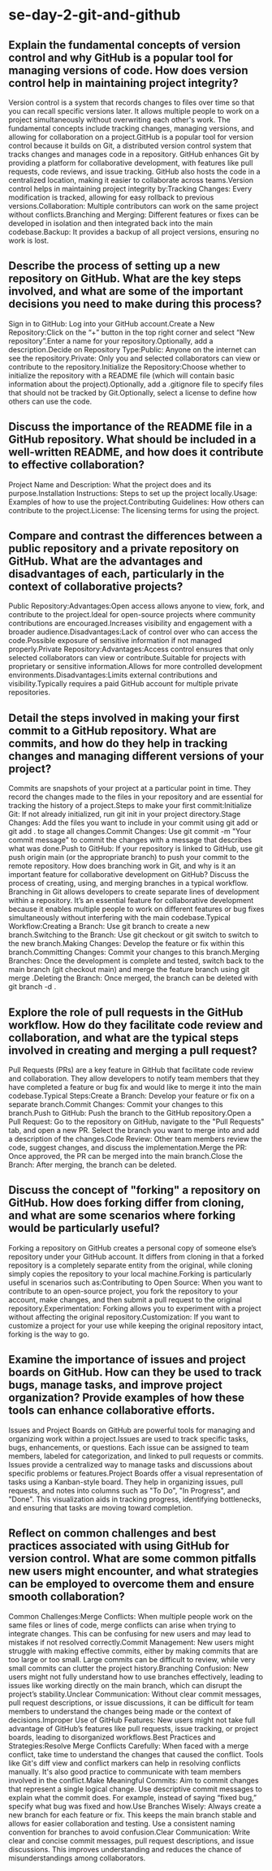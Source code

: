 # se-day-2-git-and-github
## Explain the fundamental concepts of version control and why GitHub is a popular tool for managing versions of code. How does version control help in maintaining project integrity?
Version control is a system that records changes to files over time so that you can recall specific versions later. It allows multiple people to work on a project simultaneously without overwriting each other's work. The fundamental concepts include tracking changes, managing versions, and allowing for collaboration on a project.GitHub is a popular tool for version control because it builds on Git, a distributed version control system that tracks changes and manages code in a repository. GitHub enhances Git by providing a platform for collaborative development, with features like pull requests, code reviews, and issue tracking. GitHub also hosts the code in a centralized location, making it easier to collaborate across teams.Version control helps in maintaining project integrity by:Tracking Changes: Every modification is tracked, allowing for easy rollback to previous versions.Collaboration: Multiple contributors can work on the same project without conflicts.Branching and Merging: Different features or fixes can be developed in isolation and then integrated back into the main codebase.Backup: It provides a backup of all project versions, ensuring no work is lost.
## Describe the process of setting up a new repository on GitHub. What are the key steps involved, and what are some of the important decisions you need to make during this process?
Sign in to GitHub: Log into your GitHub account.Create a New Repository:Click on the “+” button in the top right corner and select “New repository”.Enter a name for your repository.Optionally, add a description.Decide on Repository Type:Public: Anyone on the internet can see the repository.Private: Only you and selected collaborators can view or contribute to the repository.Initialize the Repository:Choose whether to initialize the repository with a README file (which will contain basic information about the project).Optionally, add a .gitignore file to specify files that should not be tracked by Git.Optionally, select a license to define how others can use the code.

## Discuss the importance of the README file in a GitHub repository. What should be included in a well-written README, and how does it contribute to effective collaboration?
Project Name and Description: What the project does and its purpose.Installation Instructions: Steps to set up the project locally.Usage: Examples of how to use the project.Contributing Guidelines: How others can contribute to the project.License: The licensing terms for using the project.

## Compare and contrast the differences between a public repository and a private repository on GitHub. What are the advantages and disadvantages of each, particularly in the context of collaborative projects?
Public Repository:Advantages:Open access allows anyone to view, fork, and contribute to the project.Ideal for open-source projects where community contributions are encouraged.Increases visibility and engagement with a broader audience.Disadvantages:Lack of control over who can access the code.Possible exposure of sensitive information if not managed properly.Private Repository:Advantages:Access control ensures that only selected collaborators can view or contribute.Suitable for projects with proprietary or sensitive information.Allows for more controlled development environments.Disadvantages:Limits external contributions and visibility.Typically requires a paid GitHub account for multiple private repositories.
## Detail the steps involved in making your first commit to a GitHub repository. What are commits, and how do they help in tracking changes and managing different versions of your project?
Commits are snapshots of your project at a particular point in time. They record the changes made to the files in your repository and are essential for tracking the history of a project.Steps to make your first commit:Initialize Git: If not already initialized, run git init in your project directory.Stage Changes: Add the files you want to include in your commit using git add <filename> or git add . to stage all changes.Commit Changes: Use git commit -m "Your commit message" to commit the changes with a message that describes what was done.Push to GitHub: If your repository is linked to GitHub, use git push origin main (or the appropriate branch) to push your commit to the remote repository.
How does branching work in Git, and why is it an important feature for collaborative development on GitHub? Discuss the process of creating, using, and merging branches in a typical workflow.
Branching in Git allows developers to create separate lines of development within a repository. It’s an essential feature for collaborative development because it enables multiple people to work on different features or bug fixes simultaneously without interfering with the main codebase.Typical Workflow:Creating a Branch: Use git branch <branch-name> to create a new branch.Switching to the Branch: Use git checkout <branch-name> or git switch <branch-name> to switch to the new branch.Making Changes: Develop the feature or fix within this branch.Committing Changes: Commit your changes to this branch.Merging Branches: Once the development is complete and tested, switch back to the main branch (git checkout main) and merge the feature branch using git merge <branch-name>.Deleting the Branch: Once merged, the branch can be deleted with git branch -d <branch-name>.

## Explore the role of pull requests in the GitHub workflow. How do they facilitate code review and collaboration, and what are the typical steps involved in creating and merging a pull request?
Pull Requests (PRs) are a key feature in GitHub that facilitate code review and collaboration. They allow developers to notify team members that they have completed a feature or bug fix and would like to merge it into the main codebase.Typical Steps:Create a Branch: Develop your feature or fix on a separate branch.Commit Changes: Commit your changes to this branch.Push to GitHub: Push the branch to the GitHub repository.Open a Pull Request: Go to the repository on GitHub, navigate to the "Pull Requests" tab, and open a new PR. Select the branch you want to merge into and add a description of the changes.Code Review: Other team members review the code, suggest changes, and discuss the implementation.Merge the PR: Once approved, the PR can be merged into the main branch.Close the Branch: After merging, the branch can be deleted.

## Discuss the concept of "forking" a repository on GitHub. How does forking differ from cloning, and what are some scenarios where forking would be particularly useful?
Forking a repository on GitHub creates a personal copy of someone else’s repository under your GitHub account. It differs from cloning in that a forked repository is a completely separate entity from the original, while cloning simply copies the repository to your local machine.Forking is particularly useful in scenarios such as:Contributing to Open Source: When you want to contribute to an open-source project, you fork the repository to your account, make changes, and then submit a pull request to the original repository.Experimentation: Forking allows you to experiment with a project without affecting the original repository.Customization: If you want to customize a project for your use while keeping the original repository intact, forking is the way to go.

## Examine the importance of issues and project boards on GitHub. How can they be used to track bugs, manage tasks, and improve project organization? Provide examples of how these tools can enhance collaborative efforts.
Issues and Project Boards on GitHub are powerful tools for managing and organizing work within a project.Issues are used to track specific tasks, bugs, enhancements, or questions. Each issue can be assigned to team members, labeled for categorization, and linked to pull requests or commits. Issues provide a centralized way to manage tasks and discussions about specific problems or features.Project Boards offer a visual representation of tasks using a Kanban-style board. They help in organizing issues, pull requests, and notes into columns such as "To Do", "In Progress", and "Done". This visualization aids in tracking progress, identifying bottlenecks, and ensuring that tasks are moving toward completion.

## Reflect on common challenges and best practices associated with using GitHub for version control. What are some common pitfalls new users might encounter, and what strategies can be employed to overcome them and ensure smooth collaboration?
Common Challenges:Merge Conflicts: When multiple people work on the same files or lines of code, merge conflicts can arise when trying to integrate changes. This can be confusing for new users and may lead to mistakes if not resolved correctly.Commit Management: New users might struggle with making effective commits, either by making commits that are too large or too small. Large commits can be difficult to review, while very small commits can clutter the project history.Branching Confusion: New users might not fully understand how to use branches effectively, leading to issues like working directly on the main branch, which can disrupt the project’s stability.Unclear Communication: Without clear commit messages, pull request descriptions, or issue discussions, it can be difficult for team members to understand the changes being made or the context of decisions.Improper Use of GitHub Features: New users might not take full advantage of GitHub’s features like pull requests, issue tracking, or project boards, leading to disorganized workflows.Best Practices and Strategies:Resolve Merge Conflicts Carefully: When faced with a merge conflict, take time to understand the changes that caused the conflict. Tools like Git's diff view and conflict markers can help in resolving conflicts manually. It's also good practice to communicate with team members involved in the conflict.Make Meaningful Commits: Aim to commit changes that represent a single logical change. Use descriptive commit messages to explain what the commit does. For example, instead of saying “fixed bug,” specify what bug was fixed and how.Use Branches Wisely: Always create a new branch for each feature or fix. This keeps the main branch stable and allows for easier collaboration and testing. Use a consistent naming convention for branches to avoid confusion.Clear Communication: Write clear and concise commit messages, pull request descriptions, and issue discussions. This improves understanding and reduces the chance of misunderstandings among collaborators.
